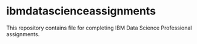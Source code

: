 # ibmdatascienceassignments
This repository contains file for completing IBM Data Science Professional assignments.

